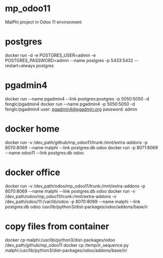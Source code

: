 # mp_odoo11
MalPhi project in Odoo 11 environment

# postgres
docker run -d -e POSTGRES_USER=admin -e POSTGRES_PASSWORD=admin --name postgres -p 5433:5432 --restart=always postgres

# pgadmin4
docker run --name pgadmin4 --link postgres:postgres -p 5050:5050 -d fenglc/pgadmin4
docker run --name pgadmin4 -p 5050:5050 -d fenglc/pgadmin4
user: pgadmin4@pgadmin.org
password: admin

# docker home
docker run -v /dev_path/github/mp_odoo11/trunk:/mnt/extra-addons -p 8070:8069 --name malphi --link postgres:db odoo
docker run -p 8071:8069 --name odoo11 --link postgres:db odoo

# docker office
docker run -v /dev_path/odoo/mp_odoo11/trunk:/mnt/extra-addons  -p 8070:8069 --name malphi --link postgres:db odoo
docker run -v /dev_path/odoo/mp_odoo11/trunk:/mnt/extra-addons -v /dev_path/odoo/11:/var/lib/odoo -p 8070:8069 --name malphi --link postgres:db odoo
/usr/lib/python3/dist-packages/odoo/addons/base/ir

# copy files from container
docker cp malphi:/usr/lib/python3/dist-packages/odoo /dev_path/github/mp_odoo11
docker cp /temp/ir_sequence.py malphi:/usr/lib/python3/dist-packages/odoo/addons/base/ir/